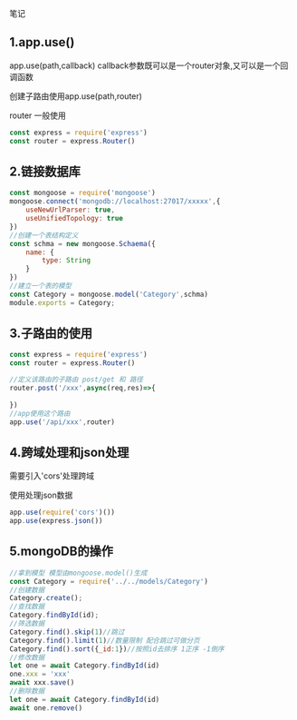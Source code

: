 笔记

## 1.app.use()

app.use(path,callback) callback参数既可以是一个router对象,又可以是一个回调函数

创建子路由使用app.use(path,router)

router 一般使用

```js
const express = require('express')
const router = express.Router()
```

## 2.链接数据库

```js
const mongoose = require('mongoose')
mongoose.connect('mongodb://localhost:27017/xxxxx',{
    useNewUrlParser: true,
    useUnifiedTopology: true
})
//创建一个表结构定义
const schma = new mongoose.Schaema({
	name: {
    	type: String
  	}
})
//建立一个表的模型
const Category = mongoose.model('Category',schma)
module.exports = Category;
```

## 3.子路由的使用

```js
const express = require('express')
const router = express.Router()

//定义该路由的子路由 post/get 和 路径
router.post('/xxx',async(req,res)=>{
    
})
//app使用这个路由
app.use('/api/xxx',router)
```

## 4.跨域处理和json处理

需要引入'cors'处理跨域

使用处理json数据

```js
app.use(require('cors')())
app.use(express.json())
```



## 5.mongoDB的操作

```js
//拿到模型 模型由mongoose.model()生成
const Category = require('../../models/Category')
//创建数据
Category.create();
//查找数据
Category.findById(id);
//筛选数据
Category.find().skip(1)//跳过
Category.find().limit(1)//数量限制 配合跳过可做分页
Category.find().sort({_id:1})//按照id去排序 1正序 -1倒序
//修改数据
let one = await Category.findById(id)
one.xxx = 'xxx'
await xxx.save()
//删除数据
let one = await Category.findById(id)
await one.remove()

```

